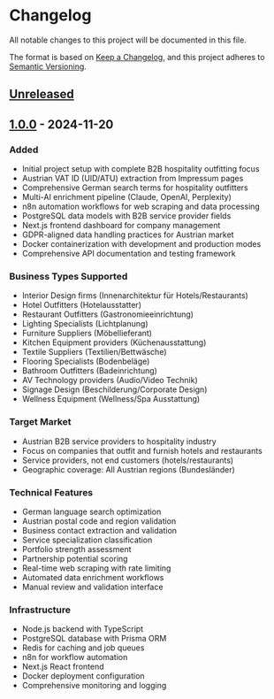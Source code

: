 # Changelog

All notable changes to this project will be documented in this file.

The format is based on [Keep a Changelog](https://keepachangelog.com/en/1.0.0/),
and this project adheres to [Semantic Versioning](https://semver.org/spec/v2.0.0.html).

## [Unreleased]

## [1.0.0] - 2024-11-20

### Added
- Initial project setup with complete B2B hospitality outfitting focus
- Austrian VAT ID (UID/ATU) extraction from Impressum pages
- Comprehensive German search terms for hospitality outfitters
- Multi-AI enrichment pipeline (Claude, OpenAI, Perplexity)
- n8n automation workflows for web scraping and data processing
- PostgreSQL data models with B2B service provider fields
- Next.js frontend dashboard for company management
- GDPR-aligned data handling practices for Austrian market
- Docker containerization with development and production modes
- Comprehensive API documentation and testing framework

### Business Types Supported
- Interior Design firms (Innenarchitektur für Hotels/Restaurants)
- Hotel Outfitters (Hotelausstatter)
- Restaurant Outfitters (Gastronomieeinrichtung)
- Lighting Specialists (Lichtplanung)
- Furniture Suppliers (Möbellieferant)
- Kitchen Equipment providers (Küchenausstattung)
- Textile Suppliers (Textilien/Bettwäsche)
- Flooring Specialists (Bodenbeläge)
- Bathroom Outfitters (Badeinrichtung)
- AV Technology providers (Audio/Video Technik)
- Signage Design (Beschilderung/Corporate Design)
- Wellness Equipment (Wellness/Spa Ausstattung)

### Target Market
- Austrian B2B service providers to hospitality industry
- Focus on companies that outfit and furnish hotels and restaurants
- Service providers, not end customers (hotels/restaurants)
- Geographic coverage: All Austrian regions (Bundesländer)

### Technical Features
- German language search optimization
- Austrian postal code and region validation
- Business contact extraction and validation
- Service specialization classification
- Portfolio strength assessment
- Partnership potential scoring
- Real-time web scraping with rate limiting
- Automated data enrichment workflows
- Manual review and validation interface

### Infrastructure
- Node.js backend with TypeScript
- PostgreSQL database with Prisma ORM
- Redis for caching and job queues
- n8n for workflow automation
- Next.js React frontend
- Docker deployment configuration
- Comprehensive monitoring and logging

[Unreleased]: https://github.com/ProduktEntdecker/austria-hospitality-leads/compare/v1.0.0...HEAD
[1.0.0]: https://github.com/ProduktEntdecker/austria-hospitality-leads/releases/tag/v1.0.0